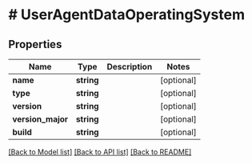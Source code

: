 # # UserAgentDataOperatingSystem

## Properties

Name | Type | Description | Notes
------------ | ------------- | ------------- | -------------
**name** | **string** |  | [optional]
**type** | **string** |  | [optional]
**version** | **string** |  | [optional]
**version_major** | **string** |  | [optional]
**build** | **string** |  | [optional]

[[Back to Model list]](../../README.md#models) [[Back to API list]](../../README.md#api-endpoints) [[Back to README]](../../README.md)
